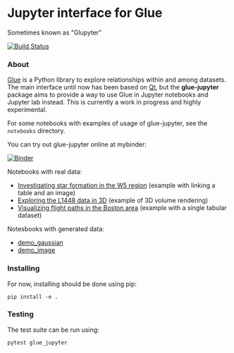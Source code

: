 # Jupyter interface for Glue

Sometimes known as "Glupyter"

[![Build Status](https://travis-ci.org/glue-viz/glue-jupyter.svg?branch=master)](https://travis-ci.org/glue-viz/glue-jupyter)

### About

[Glue](http://glueviz.org/) is a Python library to explore relationships within and among datasets. The main interface until now has been based on [Qt](https://www.qt.io), but the **glue-jupyter** package aims to provide a way to use Glue in Jupyter notebooks and Jupyter lab instead. This is currently a work in progress and highly experimental.

For some notebooks with examples of usage of glue-jupyter, see the ``notebooks`` directory.

You can try out glue-jupyter online at mybinder:

[![Binder](https://mybinder.org/badge_logo.svg)](https://mybinder.org/v2/gh/glue-viz/glue-jupyter/mybinder)

Notebooks with real data:

* [Investigating star formation in the W5 region](https://mybinder.org/v2/gh/glue-viz/glue-example-data/jupyter?filepath=Astronomy%2FW5%2FW5%20Tutorial.ipynb) (example with linking a table and an image)
* [Exploring the L1448 data in 3D](https://mybinder.org/v2/gh/glue-viz/glue-example-data/jupyter?filepath=Astronomy%2FL1448%2FL1448%20in%203D.ipynb) (example of 3D volume rendering)
* [Visualizing flight paths in the Boston area](https://mybinder.org/v2/gh/glue-viz/glue-example-data/jupyter?filepath=Planes%2FBoston%20Planes.ipynb) (example with a single tabular dataset)

Notesbooks with generated data:

  * [demo_gaussian](https://mybinder.org/v2/gh/glue-viz/glue-jupyter/master?filepath=notebooks%2Fdemo_image.ipynb)
  * [demo_image](https://mybinder.org/v2/gh/glue-viz/glue-jupyter/master?filepath=notebooks%2Fdemo_image.ipynb)

### Installing

For now, installing should be done using pip:

    pip install -e .
    
### Testing

The test suite can be run using:

    pytest glue_jupyter

